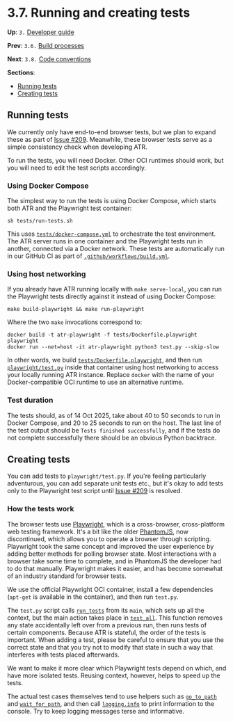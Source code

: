 # 3.7. Running and creating tests

**Up**: `3.` [Developer guide](developer-guide)

**Prev**: `3.6.` [Build processes](build-processes)

**Next**: `3.8.` [Code conventions](code-conventions)

**Sections**:

* [Running tests](#running-tests)
* [Creating tests](#creating-tests)

## Running tests

We currently only have end-to-end browser tests, but we plan to expand these as part of [Issue #209](https://github.com/apache/tooling-trusted-releases/issues/209). Meanwhile, these browser tests serve as a simple consistency check when developing ATR.

To run the tests, you will need Docker. Other OCI runtimes should work, but you will need to edit the test scripts accordingly.

### Using Docker Compose

The simplest way to run the tests is using Docker Compose, which starts both ATR and the Playwright test container:

```shell
sh tests/run-tests.sh
```

This uses [`tests/docker-compose.yml`](/ref/tests/docker-compose.yml) to orchestrate the test environment. The ATR server runs in one container and the Playwright tests run in another, connected via a Docker network. These tests are automatically run in our GitHub CI as part of [`.github/workflows/build.yml`](/ref/.github/workflows/build.yml).

### Using host networking

If you already have ATR running locally with `make serve-local`, you can run the Playwright tests directly against it instead of using Docker Compose:

```shell
make build-playwright && make run-playwright
```

Where the two `make` invocations correspond to:

```shell
docker build -t atr-playwright -f tests/Dockerfile.playwright playwright
docker run --net=host -it atr-playwright python3 test.py --skip-slow
```

In other words, we build [`tests/Dockerfile.playwright`](/ref/tests/Dockerfile.playwright), and then run [`playwright/test.py`](/ref/playwright/test.py) inside that container using host networking to access your locally running ATR instance. Replace `docker` with the name of your Docker-compatible OCI runtime to use an alternative runtime.

### Test duration

The tests should, as of 14 Oct 2025, take about 40 to 50 seconds to run in Docker Compose, and 20 to 25 seconds to run on the host. The last line of the test output should be `Tests finished successfully`, and if the tests do not complete successfully there should be an obvious Python backtrace.

## Creating tests

You can add tests to `playwright/test.py`. If you're feeling particularly adventurous, you can add separate unit tests etc., but it's okay to add tests only to the Playwright test script until [Issue #209](https://github.com/apache/tooling-trusted-releases/issues/209) is resolved.

### How the tests work

The browser tests use [Playwright](https://playwright.dev/), which is a cross-browser, cross-platform web testing framework. It's a bit like the older [PhantomJS](https://en.wikipedia.org/wiki/PhantomJS), now discontinued, which allows you to operate a browser through scripting. Playwright took the same concept and improved the user experience by adding better methods for polling browser state. Most interactions with a browser take some time to complete, and in PhantomJS the developer had to do that manually. Playwright makes it easier, and has become somewhat of an industry standard for browser tests.

We use the official Playwright OCI container, install a few dependencies (`apt-get` is available in the container), and then run `test.py`.

The `test.py` script calls [`run_tests`](/ref/playwright/test.py:run_tests) from its `main`, which sets up all the context, but the main action takes place in [`test_all`](/ref/playwright/test.py:test_all). This function removes any state accidentally left over from a previous run, then runs tests of certain components. Because ATR is stateful, the order of the tests is important. When adding a test, please be careful to ensure that you use the correct state and that you try not to modify that state in such a way that interferes with tests placed afterwards.

We want to make it more clear which Playwright tests depend on which, and have more isolated tests. Reusing context, however, helps to speed up the tests.

The actual test cases themselves tend to use helpers such as [`go_to_path`](/ref/playwright/test.py:go_to_path) and [`wait_for_path`](/ref/playwright/test.py:wait_for_path), and then call [`logging.info`](https://docs.python.org/3/library/logging.html#logging.info) to print information to the console. Try to keep logging messages terse and informative.

